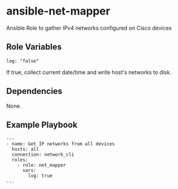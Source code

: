 # ansible-net-mapper
Ansible Role to gather IPv4 networks configured on Cisco devices

## Role Variables

    log: "false"

If true, collect current date/time and write host's networks to disk.
## Dependencies
None.
## Example Playbook
    ---
    - name: Get IP networks from all devices
      hosts: all
      connection: network_cli
      roles:
        - role: net_mapper
          vars:
            log: true
    ...
